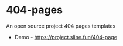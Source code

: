 # 404-pages
An open source project 404 pages templates

- Demo - https://project.sline.fun/404-page
